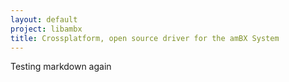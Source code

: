 ```yaml
---
layout: default
project: libambx
title: Crossplatform, open source driver for the amBX System
---
```


Testing markdown again